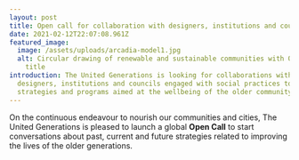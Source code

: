 ```yaml
---
layout: post
title: Open call for collaboration with designers, institutions and councils
date: 2021-02-12T22:07:08.961Z
featured_image:
  image: /assets/uploads/arcadia-model1.jpg
  alt: Circular drawing of renewable and sustainable communities with Open Call
    title
introduction: The United Generations is looking for collaborations with
  designers, institutions and councils engaged with social practices to develop
  strategies and programs aimed at the wellbeing of the older community.
---
```

On the continuous endeavour to nourish our communities and cities, The United Generations is pleased to launch a global **Open Call** to start conversations about past, current and future strategies related to improving the lives of the older generations.
